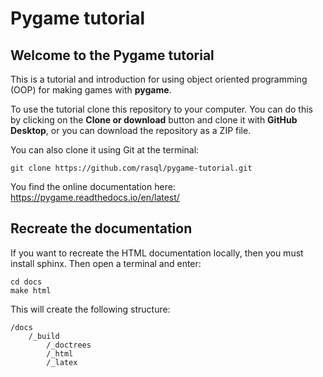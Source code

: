 # Pygame tutorial

Welcome to the Pygame tutorial
------------------------------

This is a tutorial and introduction for using object oriented programming (OOP) for making games with **pygame**.

To use the tutorial clone this repository to your computer. You can do this by clicking on the **Clone or download** button and clone it with **GitHub Desktop**, or you can download the repository as a ZIP file.

You can also clone it using Git at the terminal:

    git clone https://github.com/rasql/pygame-tutorial.git

You find the online documentation here:
https://pygame.readthedocs.io/en/latest/

Recreate the documentation
--------------------------

If you want to recreate the HTML documentation locally, then you must install sphinx. Then open a terminal and enter:

    cd docs
    make html

This will create the following structure:

    /docs
        /_build
            /_doctrees
            /_html
            /_latex
